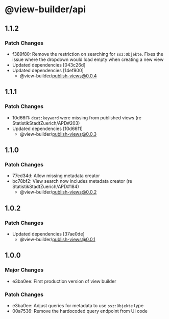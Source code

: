 # @view-builder/api

## 1.1.2

### Patch Changes

- f389f80: Remove the restriction on searching for `ssz:Objekte`. Fixes the issue where the dropdown would load empty when creating a new view
- Updated dependencies [043c26d]
- Updated dependencies [14ef900]
  - @view-builder/publish-views@0.0.4

## 1.1.1

### Patch Changes

- 10d66f1: `dcat:keyword` were missing from published views (re StatistikStadtZuerich/APD#203)
- Updated dependencies [10d66f1]
  - @view-builder/publish-views@0.0.3

## 1.1.0

### Patch Changes

- 77ed34d: Allow missing metadata creator
- bc78bf2: View search now includes metadata creator (re StatistikStadtZuerich/APD#184)
  - @view-builder/publish-views@0.0.2

## 1.0.2

### Patch Changes

- Updated dependencies [37ae0de]
  - @view-builder/publish-views@0.0.1

## 1.0.0

### Major Changes

- e3ba0ee: First production version of view builder

### Patch Changes

- e3ba0ee: Adjust queries for metadata to use `ssz:Objekte` type
- 00a7536: Remove the hardocoded query endpoint from UI code
